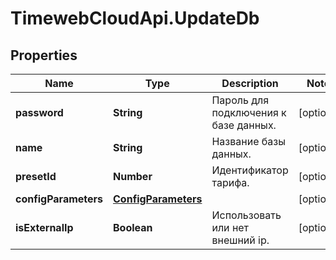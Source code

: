# TimewebCloudApi.UpdateDb

## Properties

Name | Type | Description | Notes
------------ | ------------- | ------------- | -------------
**password** | **String** | Пароль для подключения к базе данных. | [optional] 
**name** | **String** | Название базы данных. | [optional] 
**presetId** | **Number** | Идентификатор тарифа. | [optional] 
**configParameters** | [**ConfigParameters**](ConfigParameters.md) |  | [optional] 
**isExternalIp** | **Boolean** | Использовать или нет внешний ip. | [optional] 


